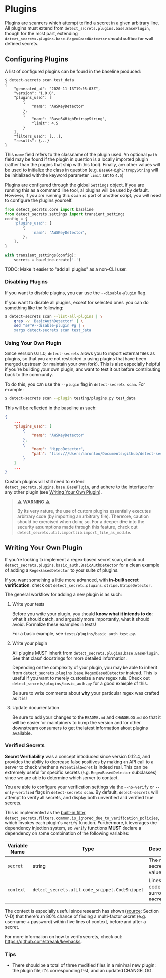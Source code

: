 # Plugins

Plugins are scanners which attempt to find a secret in a given arbitrary line. All plugins must
extend from `detect_secrets.plugins.base.BasePlugin`, though for the most part, extending
`detect_secrets.plugins.base.RegexBasedDetector` should suffice for well-defined secrets.

## Configuring Plugins

A list of configured plugins can be found in the baseline produced:

```
$ detect-secrets scan test_data
{
    "generated_at": "2020-11-13T19:05:03Z",
    "version": "1.0.0",
    "plugins_used": [
        {
            "name": "AWSKeyDetector"
        },
        {
            "name": "Base64HighEntropyString",
            "limit": 4.5
        }
    ],
    "filters_used": [...],
    "results": {...}
}
```

This `name` field refers to the classname of the plugin used. An optional `path` field may be
found if the plugin in question is a locally imported plugin (rather than the plugins that ship
with this tool). Finally, any other values will be used to initialize the class in question (e.g.
`Base64HighEntropyString` will be initialized with the keyword parameter `limit` set to `4.5`).

Plugins are configured through the global `Settings` object. If you are running this as a command
line tool, all plugins will be used by default. However, if you are running this scan as part of
another script, you will need to configure the plugins yourself.

```python
from detect_secrets.core import baseline
from detect_secrets.settings import transient_settings
config = {
    'plugins_used': [
        {
            'name': 'AWSKeyDetector',
        },
    ],
}

with transient_settings(config):
    secrets = baseline.create('.')
```

TODO: Make it easier to "add all plugins" as a non-CLI user.

### Disabling Plugins

If you want to disable plugins, you can use the `--disable-plugin` flag.

If you want to disable all plugins, except for selected ones, you can do something like the
following:

```bash
$ detect-secrets scan --list-all-plugins | \
    grep -v 'BasicAuthDetector' | \
    sed "s#^#--disable-plugin #g | \
    xargs detect-secrets scan test_data
```

### Using Your Own Plugin

Since version 0.14.0, `detect-secrets` allows you to import external files as plugins, so that
you are not restricted to using plugins that have been merged upstream (or maintain your own fork).
This is also especially helpful if you're building your own plugin, and want to test it out before
contributing back to the community.

To do this, you can use the `--plugin` flag in `detect-secrets scan`. For example:

```bash
$ detect-secrets scan --plugin testing/plugins.py test_data
```

This will be reflected in the baseline as such:

```json
{
    ...
    "plugins_used": [
        {
            "name": "AWSKeyDetector"
        },
        {
            "name": "HippoDetector",
            "path": "file:///Users/aaronloo/Documents/github/detect-secrets/testing/plugins.py"
        }
    ]
    ...
}
```

Custom plugins will still need to extend `detect_secrets.plugins.base.BasePlugin`, and adhere to
the interface for any other plugin (see [Writing Your Own Plugin](#Writing-Your-Own-Plugin)).

> :warning: **WARNING** :warning:
>
> By its very nature, the use of custom plugins essentially executes arbitrary code (by importing
  an arbitrary file). Therefore, caution should be exercised when doing so. For a deeper dive into
  the security assumptions made through this feature, check out
  `detect_secrets.util.importlib.import_file_as_module`.

## Writing Your Own Plugin

If you're looking to implement a regex-based secret scan, check out
`detect_secrets.plugins.basic_auth.BasicAuthDetector` for a clean example of adding a
`RegexBasedDetector` to your suite of plugins.

If you want something a little more advanced, with **in-built secret verification**, check out
`detect_secrets.plugins.stripe.StripeDetector`.

The general workflow for adding a new plugin is as such:

1. Write your tests

   Before you write your plugin, you should **know what it intends to do**:
   what it should catch, and arguably more importantly, what it should
   avoid. Formalize these examples in tests!

   For a basic example, see `tests/plugins/basic_auth_test.py`.

2. Write your plugin

   All plugins MUST inherit from `detect_secrets.plugins.base.BasePlugin`.
   See that class' docstrings for more detailed information.

   Depending on the complexity of your plugin, you may be able to inherit
   from `detect_secrets.plugins.base.RegexBasedDetector` instead. This is
   useful if you want to merely customize a new regex rule. Check out
   `detect_secrets/plugins/basic_auth.py` for a good example of this.

   Be sure to write comments about **why** your particular regex was crafted
   as it is!

3. Update documentation

   Be sure to add your changes to the `README.md` and `CHANGELOG.md` so that
   it will be easier for maintainers to bump the version and for other
   downstream consumers to get the latest information about plugins available.

### Verified Secrets

**Secret Verifiability** was a concept introduced since version 0.12.4, and provides the ability
to decrease false positives by making an API call to a server to check whether a `PotentialSecret`
is indeed real. This can be extremely useful for specific secrets (e.g. `RegexBasedDetector`
subclasses) since we are able to determine which server to contact.

You are able to configure your verification settings via the `--no-verify` or `--only-verified`
flags in `detect-secrets scan`. By default, `detect-secrets` will attempt to verify all secrets,
and display both unverified and verified true secrets.

This is implemented as the [built-in filter](filters.md)
`detect_secrets.filters.common.is_ignored_due_to_verification_policies`, which invokes each
plugin's `verify` function. Furthermore, it leverages the dependency injection system, so `verify`
functions **MUST** declare a dependency on some combination of the following variables:

| Variable Name | Type                                           | Description                       |
|---------------|------------------------------------------------|-----------------------------------|
| `secret`      | string                                         | The raw secret value.             |
| `context`     | `detect_secrets.util.code_snippet.CodeSnippet` | Lines of code surrounding secret. |


The context is especially useful since research has shown
([source](https://www.ndss-symposium.org/wp-content/uploads/2019/02/ndss2019_04B-3_Meli_paper.pdf):
Section V-D) that there's an 80% chance of finding a multi-factor secret (e.g. username + password)
within five lines of context, before and after a secret.

For more information on how to verify secrets, check out: https://github.com/streaak/keyhacks.

### Tips

- There should be a total of three modified files in a minimal new plugin: the
  plugin file, it's corresponding test, and an updated CHANGELOG.
